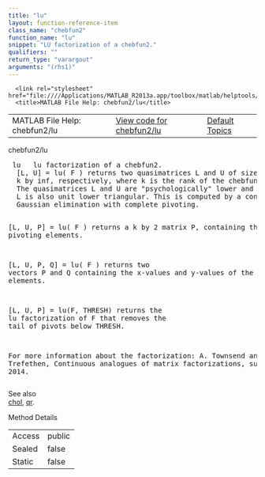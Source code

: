 ```yaml
---
title: "lu"
layout: function-reference-item
class_name: "chebfun2"
function_name: "lu"
snippet: "LU factorization of a chebfun2."
qualifiers: ""
return_type: "varargout"
arguments: "(rhs1)"
---
```


<html>
   <head>
      <meta http-equiv="Content-Type" content="text/html; charset=utf-8">
   
      <link rel="stylesheet" href="file:////Applications/MATLAB_R2013a.app/toolbox/matlab/helptools/private/helpwin.css">
      <title>MATLAB File Help: chebfun2/lu</title>
   </head>
   <body>
      <!--Single-page help-->
      <table border="0" cellspacing="0" width="100%">
         <tr class="subheader">
            <td class="headertitle">MATLAB File Help: chebfun2/lu</td>
            <td class="subheader-left"><a href="matlab:edit chebfun2/lu">View code for chebfun2/lu</a></td>
            <td class="subheader-right"><a href="matlab:helpwin">Default Topics</a></td>
         </tr>
      </table>
      <div class="title">chebfun2/lu</div>
      <div class="helptext"><pre><!--helptext --> <span class="helptopic">lu</span>   <span class="helptopic">lu</span> factorization of a chebfun2.
  [L, U] = <span class="helptopic">lu</span>( F ) returns two quasimatrices L and U of size inf by k and 
  k by inf, respectively, where k is the rank of the chebfun2 F. 
  The quasimatrices L and U are "psychologically" lower and upper triangular.
  L is also unit lower triangular. This is computed by a continuous analogue of
  Gaussian elimination with complete pivoting. 
 
  [L, U, P] = lu( F ) returns a k by 2 matrix P, containing the pivoting elements.
 
  [L, U, P, Q] = <span class="helptopic">lu</span>( F ) returns two vectors P and Q containing the x-values and
  y-values of the pivoting elements.
 
  [L, U, P] = <span class="helptopic">lu</span>(F, THRESH) returns the <span class="helptopic">lu</span> factorization of F that removes 
  the tail of pivots below THRESH.
  
  For more information about the factorization: 
  A. Townsend and L. N. Trefethen, Continuous analogues of matrix
  factorizations, submitted, 2014.</pre></div><!--after help --><!--seeAlso--><div class="footerlinktitle">See also</div><div class="footerlink"> <a href="matlab:helpwin chebfun2/chol">chol</a>, <a href="matlab:helpwin chebfun2/qr">qr</a>. 
</div>
      <!--Method-->
      <div class="sectiontitle">Method Details</div>
      <table class="class-details">
         <tr>
            <td class="class-detail-label">Access</td>
            <td>public</td>
         </tr>
         <tr>
            <td class="class-detail-label">Sealed</td>
            <td>false</td>
         </tr>
         <tr>
            <td class="class-detail-label">Static</td>
            <td>false</td>
         </tr>
      </table>
   </body>
</html>
